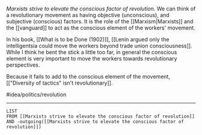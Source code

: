 *Marxists strive to elevate the conscious factor of revolution.* We can think of a revolutionary movement as having objective (unconscious), and subjective (conscious) factors. It is the role of the [[Marxism|Marxists]] and the [[vanguard]] to act as the conscious element of the workers' movement. 

In his book, [[What is to be Done (1902)]], [[Lenin argued only the intelligentsia could move the workers beyond trade union consciousness]]. While I think he bent the stick a little too far, in general the conscious element is very important to move the workers towards revolutionary perspectives.

Because it fails to add to the conscious element of the movement, [["Diversity of tactics" isn't revolutionary]]. 

#idea/politics/revolution  

---
```dataview
LIST
FROM [[Marxists strive to elevate the conscious factor of revolution]] AND -outgoing([[Marxists strive to elevate the conscious factor of revolution]])
```